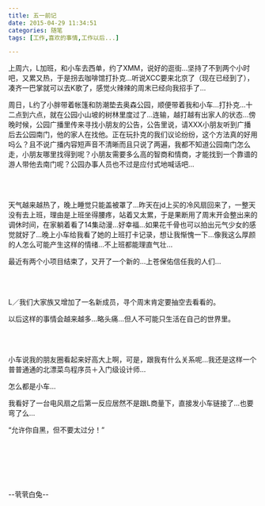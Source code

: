 ```yaml
---
title: 五一前记
date: 2015-04-29 11:34:51
categories: 随笔
tags: [工作,喜欢的事情,工作以后...]

---
```

上周六，L加班，和小车去西单，约了XMM，说好的逛街...坚持了不到两个小时吧，又累又热，于是拐去咖啡馆打扑克...听说XCC要来北京了（现在已经到了），凑齐一巴掌就可以去K歌了，感觉火辣辣的周末已经向我招手了...

周日，L约了小胖带着帐篷和防潮垫去奥森公园，顺便带着我和小车...打扑克...十二点到六点，就在公园小山坡的树林里度过了...连输，越打越有出家人的状态...傍晚时候，公园广播里传来寻找小朋友的公告，公告里说，请XXX小朋友听到广播后去公园南门，他的家人在找他。正在玩扑克的我们议论纷纷，这个方法真的好用吗么？且不说广播内容短声音不清晰而且只说了两遍，我都不知道公园南门怎么走，小朋友哪里找得到呢？小朋友需要多么高的智商和情商，才能找到一个靠谱的游人带他去南门呢？公园办事人员也不过是应付式地喊话吧...

<br /><br />

天气越来越热了，晚上睡觉只能盖被罩了...昨天在jd上买的冷风扇回来了，一整天没有去上班，理由是上班坐得腰疼，站着又太累，于是果断用了周末开会整出来的调休时间，在家躺着看了14集动漫...好幸福...如果花千骨也可以拍出元气少女的感觉就好了...晚上小车给我看了她的上班打卡记录，想让我惭愧一下...像我这么厚颜的人怎么可能产生这样的情绪...不上班都能理直气壮...

最近有两个小项目结束了，又开了一个新的...上苍保佑信任我的人们...

<br /><br />

L／我们大家族又增加了一名新成员，寻个周末肯定要抽空去看看的。

以后这样的事情会越来越多...略头痛...但人不可能只生活在自己的世界里。

<br /><br />

小车说我的朋友圈看起来好高大上啊，可是，跟我有什么关系呢...我还是这样一个普普通通的北漂菜鸟程序员＋入门级设计师...

怎么都是小车...

我看好了一台电风扇之后第一反应居然不是跟L商量下，直接发小车链接了...也要弯了么...

“允许你自黑，但不要太过分！”

<br /><br />

<br /><br />

--茕茕白兔--